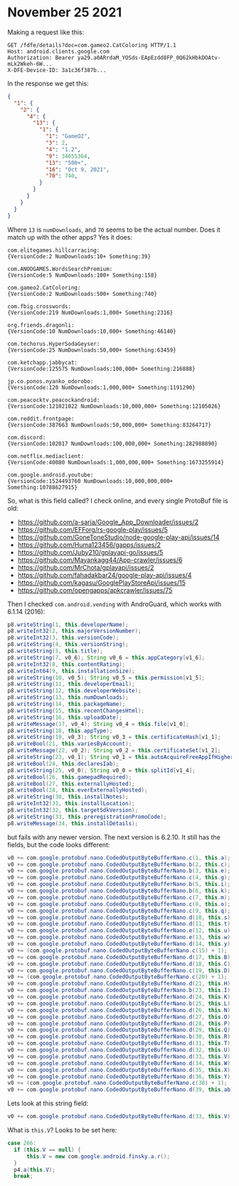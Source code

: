 # November 25 2021

Making a request like this:

~~~
GET /fdfe/details?doc=com.gameo2.CatColoring HTTP/1.1
Host: android.clients.google.com
Authorization: Bearer ya29.a0ARrdaM_YOSds-EApEzdd8FP_0Q62kHbkDOAtv-mLk2Wkeh-6W...
X-DFE-Device-ID: 3a1c36f387b...
~~~

In the response we get this:

~~~json
{
  "1": {
    "2": {
      "4": {
        "13": {
          "1": {
            "1": "GameO2",
            "3": 2,
            "4": "1.2",
            "9": 34655364,
            "13": "500+",
            "16": "Oct 9, 2021",
            "70": 740,
          }
        }
      }
    }
  }
}
~~~

Where `13` is `numDownloads`, and `70` seems to be the actual number. Does it
match up with the other apps? Yes it does:

~~~
com.elitegames.hillcarracing:
{VersionCode:2 NumDownloads:10+ Something:39}

com.ANOOGAMES.WordsSearchPremium:
{VersionCode:5 NumDownloads:100+ Something:158}

com.gameo2.CatColoring:
{VersionCode:2 NumDownloads:500+ Something:740}

com.fbig.crosswords:
{VersionCode:219 NumDownloads:1,000+ Something:2316}

org.friends.dragonli:
{VersionCode:10 NumDownloads:10,000+ Something:46140}

com.techorus.HyperSodaGeyser:
{VersionCode:25 NumDownloads:50,000+ Something:63459}

com.ketchapp.jabbycat:
{VersionCode:125575 NumDownloads:100,000+ Something:216888}

jp.co.ponos.nyanko_odorobo:
{VersionCode:120 NumDownloads:1,000,000+ Something:1191290}

com.peacocktv.peacockandroid:
{VersionCode:121021022 NumDownloads:10,000,000+ Something:12105026}

com.reddit.frontpage:
{VersionCode:387663 NumDownloads:50,000,000+ Something:83264717}

com.discord:
{VersionCode:102017 NumDownloads:100,000,000+ Something:282988890}

com.netflix.mediaclient:
{VersionCode:40080 NumDownloads:1,000,000,000+ Something:1673255914}

com.google.android.youtube:
{VersionCode:1524493760 NumDownloads:10,000,000,000+ Something:10788627915}
~~~

So, what is this field called? I check online, and every single ProtoBuf file is
old:

- <https://github.com/a-sarja/Google_App_Downloader/issues/2>
- https://github.com/EFForg/rs-google-play/issues/5
- https://github.com/GoneToneStudio/node-google-play-api/issues/14
- https://github.com/Huma123456/gapps/issues/2
- https://github.com/Juby210/gplayapi-go/issues/5
- https://github.com/Mayankagg44/App-crawler/issues/6
- https://github.com/MrChota/gplayapi/issues/2
- https://github.com/fahadakbar24/google-play-api/issues/4
- https://github.com/kagasu/GooglePlayStoreApi/issues/15
- https://github.com/opengapps/apkcrawler/issues/75

Then I checked `com.android.vending` with AndroGuard, which works with 6.1.14
(2016):

~~~java
p8.writeString(1, this.developerName);
p8.writeInt32(2, this.majorVersionNumber);
p8.writeInt32(3, this.versionCode);
p8.writeString(4, this.versionString);
p8.writeString(5, this.title);
p8.writeString(7, v0_6); String v0_6 = this.appCategory[v1_6];
p8.writeInt32(8, this.contentRating);
p8.writeInt64(9, this.installationSize);
p8.writeString(10, v0_5); String v0_5 = this.permission[v1_5];
p8.writeString(11, this.developerEmail);
p8.writeString(12, this.developerWebsite);
p8.writeString(13, this.numDownloads);
p8.writeString(14, this.packageName);
p8.writeString(15, this.recentChangesHtml);
p8.writeString(16, this.uploadDate);
p8.writeMessage(17, v0_4); String v0_4 = this.file[v1_0];
p8.writeString(18, this.appType);
p8.writeString(19, v0_3); String v0_3 = this.certificateHash[v1_1];
p8.writeBool(21, this.variesByAccount);
p8.writeMessage(22, v0_2); String v0_2 = this.certificateSet[v1_2];
p8.writeString(23, v0_1); String v0_1 = this.autoAcquireFreeAppIfHigherVersionAvailableTag[v1_3];
p8.writeBool(24, this.declaresIab);
p8.writeString(25, v0_0); String v0_0 = this.splitId[v1_4];
p8.writeBool(26, this.gamepadRequired);
p8.writeBool(27, this.externallyHosted);
p8.writeBool(28, this.everExternallyHosted);
p8.writeString(30, this.installNotes);
p8.writeInt32(31, this.installLocation);
p8.writeInt32(32, this.targetSdkVersion);
p8.writeString(33, this.preregistrationPromoCode);
p8.writeMessage(34, this.installDetails);
~~~

but fails with any newer version. The next version is 6.2.10. It still has the
fields, but the code looks different:

~~~java
v0 += com.google.protobuf.nano.CodedOutputByteBufferNano.c(1, this.a);
v0 += com.google.protobuf.nano.CodedOutputByteBufferNano.b(2, this.c);
v0 += com.google.protobuf.nano.CodedOutputByteBufferNano.b(3, this.e);
v0 += com.google.protobuf.nano.CodedOutputByteBufferNano.c(4, this.g);
v0 += com.google.protobuf.nano.CodedOutputByteBufferNano.b(5, this.i);
v0 += com.google.protobuf.nano.CodedOutputByteBufferNano.b(6, this.k);
v0 += com.google.protobuf.nano.CodedOutputByteBufferNano.c(7, this.m);
v0 += com.google.protobuf.nano.CodedOutputByteBufferNano.c(8, this.o);
v0 += com.google.protobuf.nano.CodedOutputByteBufferNano.c(9, this.q);
v0 += com.google.protobuf.nano.CodedOutputByteBufferNano.d(10, this.s);
v0 += com.google.protobuf.nano.CodedOutputByteBufferNano.d(11, this.t);
v0 += com.google.protobuf.nano.CodedOutputByteBufferNano.e(12, this.u);
v0 += com.google.protobuf.nano.CodedOutputByteBufferNano.e(13, this.w);
v0 += com.google.protobuf.nano.CodedOutputByteBufferNano.d(14, this.y);
v0 += (com.google.protobuf.nano.CodedOutputByteBufferNano.c(15) + 1);
v0 += com.google.protobuf.nano.CodedOutputByteBufferNano.d(17, this.B);
v0 += com.google.protobuf.nano.CodedOutputByteBufferNano.d(18, this.C);
v0 += com.google.protobuf.nano.CodedOutputByteBufferNano.c(19, this.D);
v0 += (com.google.protobuf.nano.CodedOutputByteBufferNano.c(20) + 1);
v0 += com.google.protobuf.nano.CodedOutputByteBufferNano.d(21, this.H);
v0 += com.google.protobuf.nano.CodedOutputByteBufferNano.b(23, this.I);
v0 += com.google.protobuf.nano.CodedOutputByteBufferNano.d(24, this.K);
v0 += com.google.protobuf.nano.CodedOutputByteBufferNano.b(25, this.L);
v0 += com.google.protobuf.nano.CodedOutputByteBufferNano.d(26, this.N);
v0 += com.google.protobuf.nano.CodedOutputByteBufferNano.d(27, this.O);
v0 += com.google.protobuf.nano.CodedOutputByteBufferNano.d(28, this.P);
v0 += com.google.protobuf.nano.CodedOutputByteBufferNano.d(29, this.Q);
v0 += com.google.protobuf.nano.CodedOutputByteBufferNano.b(30, this.R);
v0 += com.google.protobuf.nano.CodedOutputByteBufferNano.d(31, this.T);
v0 += com.google.protobuf.nano.CodedOutputByteBufferNano.d(32, this.U);
v0 += com.google.protobuf.nano.CodedOutputByteBufferNano.d(33, this.V);
v0 += com.google.protobuf.nano.CodedOutputByteBufferNano.d(34, this.W);
v0 += com.google.protobuf.nano.CodedOutputByteBufferNano.d(35, this.X);
v0 += com.google.protobuf.nano.CodedOutputByteBufferNano.d(36, this.Y);
v0 += (com.google.protobuf.nano.CodedOutputByteBufferNano.c(38) + 1);
v0 += com.google.protobuf.nano.CodedOutputByteBufferNano.d(39, this.ab);
~~~

Lets look at this string field:

~~~java
v0 += com.google.protobuf.nano.CodedOutputByteBufferNano.d(33, this.V);
~~~

What is `this.V`? Looks to be set here:

~~~java
case 266:
  if (this.V == null) {
      this.V = new com.google.android.finsky.a.r();
  }
  p4.a(this.V);
  break;
~~~
